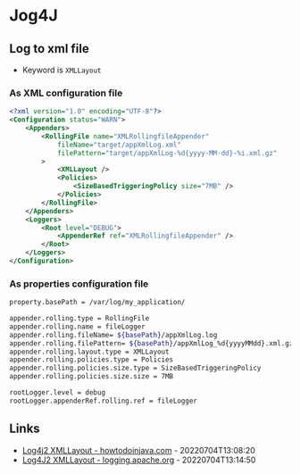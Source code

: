 # Jog4J

## Log to xml file

* Keyword is `XMLLayout`

### As XML configuration file

```xml
<?xml version="1.0" encoding="UTF-8"?>
<Configuration status="WARN">
    <Appenders>
        <RollingFile name="XMLRollingfileAppender"
            fileName="target/appXmlLog.xml"
            filePattern="target/appXmlLog-%d{yyyy-MM-dd}-%i.xml.gz"
        >
            <XMLLayout />
            <Policies>
                <SizeBasedTriggeringPolicy size="7MB" />
            </Policies>
        </RollingFile>
    </Appenders>
    <Loggers>
        <Root level="DEBUG">
            <AppenderRef ref="XMLRollingfileAppender" />
        </Root>
    </Loggers>
</Configuration>
```

### As properties configuration file

``` bash
property.basePath = /var/log/my_application/

appender.rolling.type = RollingFile
appender.rolling.name = fileLogger
appender.rolling.fileName= ${basePath}/appXmlLog.log
appender.rolling.filePattern= ${basePath}/appXmlLog_%d{yyyyMMdd}.xml.gz
appender.rolling.layout.type = XMLLayout
appender.rolling.policies.type = Policies
appender.rolling.policies.size.type = SizeBasedTriggeringPolicy
appender.rolling.policies.size.size = 7MB

rootLogger.level = debug
rootLogger.appenderRef.rolling.ref = fileLogger
```

## Links

* [Log4j2 XMLLayout - howtodoinjava.com](https://howtodoinjava.com/log4j2/xml-layout/) - 20220704T13:08:20
* [Log4J2 XMLLayout - logging.apache.org](https://logging.apache.org/log4j/log4j-2.5/manual/layouts.html#XMLLayout) - 20220704T13:14:50

